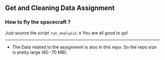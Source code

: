## Get and Cleaning Data Assignment

### How to fly the spacecraft ?
Just source the script `run_analysis.R`
You are all good to go!


<hr>

* The Data related to the assignment is also in this repo. So the repo size is pretty large (60 -70 MB).
